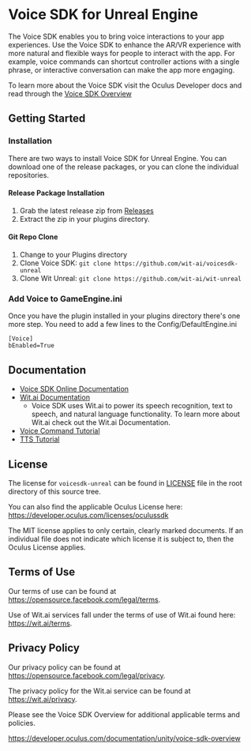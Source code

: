 # Voice SDK for Unreal Engine
The Voice SDK enables you to bring voice interactions to your app experiences. Use the Voice SDK to enhance the AR/VR experience with more natural and flexible ways for people to interact with the app. For example, voice commands can shortcut controller actions with a single phrase, or interactive conversation can make the app more engaging.

To learn more about the Voice SDK visit the Oculus Developer docs and read through the [Voice SDK Overview](https://developer.oculus.com/documentation/unity/voice-sdk-overview/)

## Getting Started
### Installation
There are two ways to install Voice SDK for Unreal Engine. You can download one of the release packages, or you can clone the individual repositories.

#### Release Package Installation
1. Grab the latest release zip from [Releases](https://github.com/wit-ai/voicesdk-unreal/releases/)
2. Extract the zip in your plugins directory.

#### Git Repo Clone
1. Change to your Plugins directory
2. Clone Voice SDK:
```git clone https://github.com/wit-ai/voicesdk-unreal```
3. Clone Wit Unreal: ```git clone https://github.com/wit-ai/wit-unreal```

### Add Voice to GameEngine.ini
Once you have the plugin installed in your plugins directory there's one more step. You need to add a few lines to the Config/DefaultEngine.ini
```
[Voice]
bEnabled=True
```

## Documentation
* [Voice SDK Online Documentation](https://developer.oculus.com/documentation/unreal/voice-sdk-overview/)
* [Wit.ai Documentation](https://wit.ai/docs)
    * Voice SDK uses Wit.ai to power its speech recognition, text to speech, and natural language functionality. To learn more about Wit.ai check out the Wit.ai Documentation.
* [Voice Command Tutorial]()
* [TTS Tutorial]()

## License
The license for `voicesdk-unreal` can be found in [LICENSE](https://github.com/wit-ai/voicesdk-unreal/blob/main/LICENSE) file in the root directory of this source tree.

You can also find the applicable Oculus License here: https://developer.oculus.com/licenses/oculussdk

The MIT license applies to only certain, clearly marked documents. If an individual file does not indicate which license it is subject to, then the Oculus License applies.

## Terms of Use
Our terms of use can be found at https://opensource.facebook.com/legal/terms.

Use of Wit.ai services fall under the terms of use of Wit.ai found here: https://wit.ai/terms.

## Privacy Policy
Our privacy policy can be found at https://opensource.facebook.com/legal/privacy.

The privacy policy for the Wit.ai service can be found at https://wit.ai/privacy.

Please see the Voice SDK Overview for additional applicable terms and policies.

https://developer.oculus.com/documentation/unity/voice-sdk-overview
